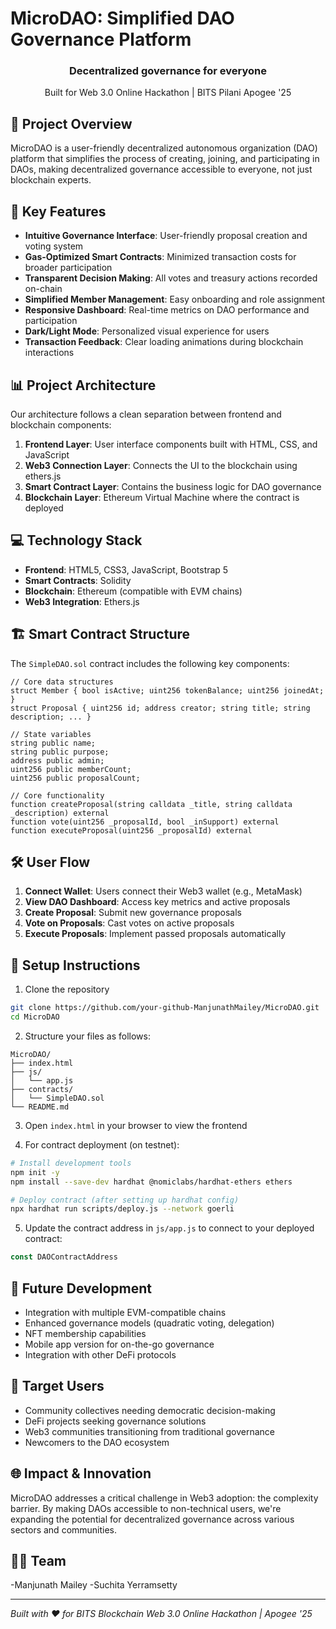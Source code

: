 # MicroDAO: Simplified DAO Governance Platform

<div align="center">
  <h3>Decentralized governance for everyone</h3>
  <p>Built for Web 3.0 Online Hackathon | BITS Pilani Apogee '25</p>
</div>

## 🚀 Project Overview

MicroDAO is a user-friendly decentralized autonomous organization (DAO) platform that simplifies the process of creating, joining, and participating in DAOs, making decentralized governance accessible to everyone, not just blockchain experts.

## 🌟 Key Features

- **Intuitive Governance Interface**: User-friendly proposal creation and voting system
- **Gas-Optimized Smart Contracts**: Minimized transaction costs for broader participation
- **Transparent Decision Making**: All votes and treasury actions recorded on-chain
- **Simplified Member Management**: Easy onboarding and role assignment
- **Responsive Dashboard**: Real-time metrics on DAO performance and participation
- **Dark/Light Mode**: Personalized visual experience for users
- **Transaction Feedback**: Clear loading animations during blockchain interactions

## 📊 Project Architecture

Our architecture follows a clean separation between frontend and blockchain components:

1. **Frontend Layer**: User interface components built with HTML, CSS, and JavaScript
2. **Web3 Connection Layer**: Connects the UI to the blockchain using ethers.js
3. **Smart Contract Layer**: Contains the business logic for DAO governance
4. **Blockchain Layer**: Ethereum Virtual Machine where the contract is deployed

## 💻 Technology Stack

- **Frontend**: HTML5, CSS3, JavaScript, Bootstrap 5
- **Smart Contracts**: Solidity
- **Blockchain**: Ethereum (compatible with EVM chains)
- **Web3 Integration**: Ethers.js

## 🏗️ Smart Contract Structure

The `SimpleDAO.sol` contract includes the following key components:

```solidity
// Core data structures
struct Member { bool isActive; uint256 tokenBalance; uint256 joinedAt; }
struct Proposal { uint256 id; address creator; string title; string description; ... }

// State variables
string public name;
string public purpose;
address public admin;
uint256 public memberCount;
uint256 public proposalCount;

// Core functionality
function createProposal(string calldata _title, string calldata _description) external
function vote(uint256 _proposalId, bool _inSupport) external
function executeProposal(uint256 _proposalId) external
```

## 🛠️ User Flow

1. **Connect Wallet**: Users connect their Web3 wallet (e.g., MetaMask)
2. **View DAO Dashboard**: Access key metrics and active proposals
3. **Create Proposal**: Submit new governance proposals
4. **Vote on Proposals**: Cast votes on active proposals
5. **Execute Proposals**: Implement passed proposals automatically

## 🔧 Setup Instructions

1. Clone the repository
```bash
git clone https://github.com/your-github-ManjunathMailey/MicroDAO.git
cd MicroDAO
```

2. Structure your files as follows:
```
MicroDAO/
├── index.html
├── js/
│   └── app.js
├── contracts/
│   └── SimpleDAO.sol
└── README.md
```

3. Open `index.html` in your browser to view the frontend

4. For contract deployment (on testnet):
```bash
# Install development tools
npm init -y
npm install --save-dev hardhat @nomiclabs/hardhat-ethers ethers

# Deploy contract (after setting up hardhat config)
npx hardhat run scripts/deploy.js --network goerli
```

5. Update the contract address in `js/app.js` to connect to your deployed contract:
```javascript
const DAOContractAddress 
```

## 🚀 Future Development

- Integration with multiple EVM-compatible chains
- Enhanced governance models (quadratic voting, delegation)
- NFT membership capabilities
- Mobile app version for on-the-go governance
- Integration with other DeFi protocols

## 👥 Target Users

- Community collectives needing democratic decision-making
- DeFi projects seeking governance solutions
- Web3 communities transitioning from traditional governance
- Newcomers to the DAO ecosystem

## 🌐 Impact & Innovation

MicroDAO addresses a critical challenge in Web3 adoption: the complexity barrier. By making DAOs accessible to non-technical users, we're expanding the potential for decentralized governance across various sectors and communities.

## 👨‍💻 Team

-Manjunath Mailey
-Suchita Yerramsetty

---

*Built with ❤️ for BITS Blockchain Web 3.0 Online Hackathon | Apogee '25*